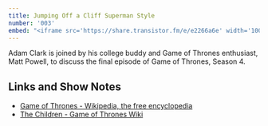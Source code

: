 ```yaml
---
title: Jumping Off a Cliff Superman Style
number: '003'
embed: "<iframe src='https://share.transistor.fm/e/e2266a6e' width='100%' height='180' frameborder='0' scrolling='no' seamless='true' style='width:100%; height:180px;'></iframe>"
---
```


Adam Clark is joined by his college buddy and Game of Thrones enthusiast, Matt Powell, to discuss the final episode of Game of Thrones, Season 4.

## Links and Show Notes

<ul>
  <li>
  <a href="http://en.wikipedia.org/wiki/Game_of_Thrones">Game of Thrones - Wikipedia, the free encyclopedia</a>
  </li>

  <li>
  <a href="http://gameofthrones.wikia.com/wiki/The_Children">The Children - Game of Thrones Wiki</a>
  </li>
</ul>
